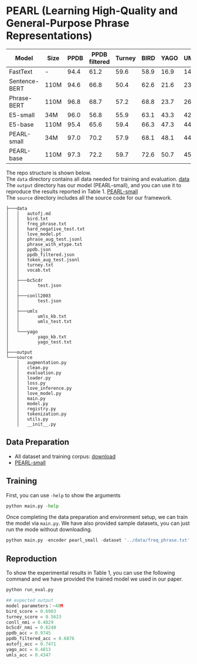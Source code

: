 # PEARL (Learning High-Quality and General-Purpose Phrase Representations)


| Model |Size| PPDB | PPDB filtered |Turney|BIRD|YAGO|UMLS|CoNLL|BC5CDR|AutoFJ|Avg|
|-----------------|-----------------|-----------------|-----------------|-----------------|-----------------|-----------------|-----------------|-----------------|-----------------|-----------------|-----------------|
| FastText  |-|  94.4  | 61.2  |  59.6  | 58.9  |16.9|14.5|3.0|0.2| 53.6|40.3|
| Sentence-BERT  |110M| 94.6  | 66.8  | 50.4  | 62.6  | 21.6|23.6|25.5|48.4| 57.2| 50.1|
| Phrase-BERT  |110M|  96.8  |  68.7  | 57.2  |  68.8  |23.7|26.1|35.4| 59.5|66.9| 54.5|
| E5-small  |34M|  96.0| 56.8|55.9| 63.1|43.3| 42.0|27.6| 53.7|74.8|57.0|
|E5-base|110M|  95.4|65.6|59.4|66.3| 47.3|44.0|32.0| 69.3|76.1|61.1|
|PEARL-small|34M|  97.0|70.2|57.9|68.1| 48.1|44.5|42.4|59.3|75.2|62.5|
|PEARL-base|110M|97.3|72.2|59.7|72.6|50.7|45.8|39.3|69.4|77.1|64.8|

The repo structure is shown below. <br>
The `data` directory contains all data needed for training and evaluation. [data](https://www.dropbox.com/scl/fi/49c87s9tm8jgf3gwmcz0e/data.zip?rlkey=g47iv7oy5fgonj6obe2d8kiq1&dl=1) <br>
The `output` directory has our model (PEARL-small), and you can use it to reproduce the results reported in Table 1. [PEARL-small](https://www.dropbox.com/scl/fi/96nui29fj6wlj7roy6pl4/output.zip?rlkey=ra0lngk9afyokpqv9xcrptjyz&dl=1)
<br>
The `source` directory includes all the source code for our framework.
```
├───data
│   │   autofj.md
│   │   bird.txt
│   │   freq_phrase.txt
│   │   hard_negative_test.txt
│   │   love_model.pt
│   │   phrase_aug_test.jsonl
│   │   phrase_with_etype.txt
│   │   ppdb.json
│   │   ppdb_filtered.json
│   │   token_aug_test.jsonl
│   │   turney.txt
│   │   vocab.txt
│   │
│   ├───bc5cdr
│   │       test.json
│   │
│   ├───conll2003
│   │       test.json
│   │
│   ├───umls
│   │       umls_kb.txt
│   │       umls_test.txt
│   │
│   └───yago
│           yago_kb.txt
│           yago_test.txt
│
├───output
└───source
    │   augmentation.py
    │   clean.py
    │   evaluation.py
    │   loader.py
    │   loss.py
    │   love_inference.py
    │   love_model.py
    │   main.py
    │   model.py
    │   registry.py
    │   tokenization.py
    │   utils.py
    │   __init__.py
```
## Data Preparation
* All dataset and training corpus: [download](https://www.dropbox.com/scl/fi/49c87s9tm8jgf3gwmcz0e/data.zip?rlkey=g47iv7oy5fgonj6obe2d8kiq1&dl=1)
* [PEARL-small](https://www.dropbox.com/scl/fi/96nui29fj6wlj7roy6pl4/output.zip?rlkey=ra0lngk9afyokpqv9xcrptjyz&dl=1)

## Training
First, you can use `-help` to show the arguments
```python
python main.py -help
```
Once completing the data preparation and environment setup, we can train the model via `main.py`.
We have also provided sample datasets, you can just run the mode without downloading.
```python
python main.py -encoder pearl_small -dataset '../data/freq_phrase.txt'
```
## Reproduction
To show the experimental results in Table 1, you can use the following command and 
we have provided the trained model we used in our paper. 

```python
python run_eval.py

## expected output
model parameters：~40M
bird_score = 0.6983
turney_score = 0.5623
conll_nmi = 0.4829
bc5cdr_nmi = 0.6240
ppdb_acc = 0.9745
ppdb_filtered_acc = 0.6876
autofj_acc = 0.7471
yago_acc = 0.4813
umls_acc = 0.4347

```



